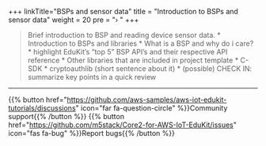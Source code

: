 +++
linkTitle="BSPs and sensor data"
title = "Introduction to BSPs and sensor data"
weight = 20
pre = "› "
+++

> Brief introduction to BSP and reading device sensor data.
>     * Introduction to BSPs and libraries
>         * What is a BSP and why do i care?
>         * highlight EduKit’s “top 5” BSP API’s and their respective API reference 
>         * Other libraries that are included in project template
>             * C-SDK
>             * cryptoauthlib (short sentence about it)
>     * (possible) CHECK IN: summarize key points in a quick review






---
{{% button href="https://github.com/aws-samples/aws-iot-edukit-tutorials/discussions" icon="far fa-question-circle" %}}Community support{{% /button %}} {{% button href="https://github.com/m5stack/Core2-for-AWS-IoT-EduKit/issues" icon="fas fa-bug" %}}Report bugs{{% /button %}}